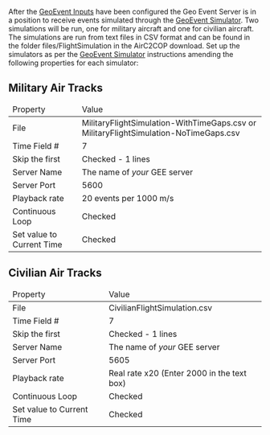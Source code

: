 <p>After the <a href="#" target="_blank">GeoEvent Inputs</a> have been configured the Geo Event Server is in a position to receive events simulated through the <a href="https://server.arcgis.com/en/geoevent-extension/10.3/administer/simulating-geoevents-from-a-file.htm" target="_blank">GeoEvent Simulator</a>. Two simulations will be run, one for military aircraft and one for civilian aircraft. The simulations are run from text files in CSV format and can be found in the folder files/FlightSimulation in the AirC2COP download. Set up the simulators as per the <a href="https://server.arcgis.com/en/geoevent-extension/10.3/administer/simulating-geoevents-from-a-file.htm" target="_blank">GeoEvent Simulator</a> instructions amending the following properties for each simulator:</p>
<h2>Military Air Tracks</h4>
<table class="bordered stripe lined-columns lined-rows">
				<thead>
					<tr>
						<td>Property</td>
						<td>Value</td>
					</tr>
				</thead>
				<tbody>
					<tr>
						<td>File</td>
						<td>MilitaryFlightSimulation-WithTimeGaps.csv or MilitaryFlightSimulation-NoTimeGaps.csv</td>
					</tr>
                         <tr>
						<td>Time Field #</td>
						<td>7</td>
					</tr>
                         <tr>
						<td>Skip the first</td>
						<td>Checked - 1 lines</td>
					</tr>
                         <tr>
						<td>Server Name</td>
						<td>The name of <i>your</i> GEE server</td>
					</tr>
					<tr>
						<td>Server Port</td>
						<td>5600</td>
					</tr>
					<tr>
						<td>Playback rate</td>
						<td>20 events per 1000 m/s</td>
					</tr>
					<tr>
						<td>Continuous Loop</td>
						<td>Checked</td>
					</tr>					
					<tr>
						<td>Set value to Current Time</td>
						<td>Checked</td>
					</tr>
				</tbody>
			</table>
<h2>Civilian Air Tracks</h2>
<table class="bordered stripe lined-columns lined-rows">
				<thead>
					<tr>
						<td>Property</td>
						<td>Value</td>
					</tr>
				</thead>
				<tbody>
					<tr>
						<td>File</td>
						<td>CivilianFlightSimulation.csv</td>
					</tr>
                         <tr>
						<td>Time Field #</td>
						<td>7</td>
					</tr>
                         <tr>
						<td>Skip the first</td>
						<td>Checked - 1 lines</td>
					</tr>
                         <tr>
						<td>Server Name</td>
						<td>The name of <i>your</i> GEE server</td>
					</tr>
					<tr>
						<td>Server Port</td>
						<td>5605</td>
					</tr>
					<tr>
						<td>Playback rate</td>
						<td>Real rate x20 (Enter 2000 in the text box)</td>
					</tr>
					<tr>
						<td>Continuous Loop</td>
						<td>Checked</td>
					</tr>					
					<tr>
						<td>Set value to Current Time</td>
						<td>Checked</td>
					</tr>
				</tbody>
			</table>
